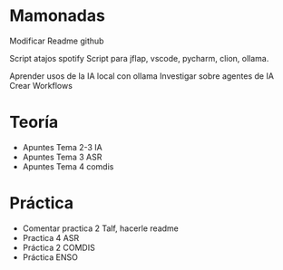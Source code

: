 # Mamonadas
Modificar Readme github

Script atajos spotify
Script para jflap, vscode, pycharm, clion, ollama.

Aprender usos de la IA local con ollama
Investigar sobre agentes de IA
Crear Workflows


# Teoría
- Apuntes Tema 2-3 IA
- Apuntes Tema 3 ASR
- Apuntes Tema 4 comdis


# Práctica
- Comentar practica 2 Talf, hacerle readme
- Practica 4 ASR
- Práctica 2 COMDIS
- Práctica ENSO